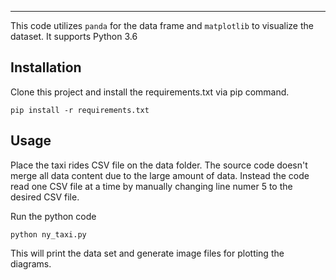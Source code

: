 ------------
This code utilizes `panda` for the data frame and `matplotlib` to visualize the dataset. It supports Python 3.6

Installation
------------
Clone this project and install the requirements.txt via pip command.
    
    pip install -r requirements.txt

Usage
-----
Place the taxi rides CSV file on the data folder. The source code doesn't merge all data content due to the large amount of data. Instead the code read one CSV file at a time by manually changing line numer 5 to the desired CSV file.

Run the python code
 
    python ny_taxi.py

This will print the data set and generate image files for plotting the diagrams.
